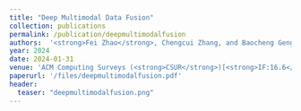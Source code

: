 ```yaml
---
title: "Deep Multimodal Data Fusion"
collection: publications
permalink: /publication/deepmultimodalfusion
authors:  '<strong>Fei Zhao</strong>, Chengcui Zhang, and Baocheng Geng'
year: 2024
date: 2024-01-31  
venue: 'ACM Computing Surveys (<strong>CSUR</strong>)[<strong>IF:16.6</strong>]'
paperurl: '/files/deepmultimodalfusion.pdf'
header:
  teaser: "deepmultimodalfusion.png"
---
```



